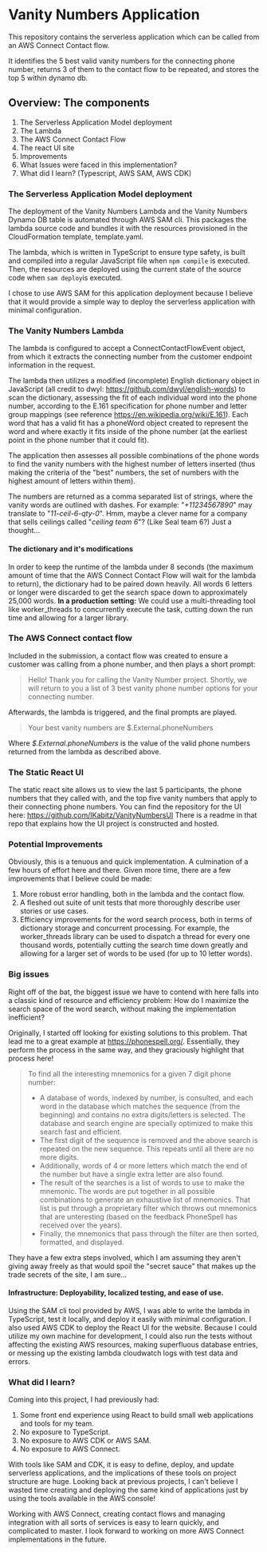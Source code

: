 # Vanity Numbers Application

This repository contains the serverless application which can be called from an AWS Connect Contact flow.

It identifies the 5 best valid vanity numbers for the connecting phone number, returns 3 of them to the contact flow to be repeated, and stores the top 5 within dynamo db.

  ## Overview: The components

1. The Serverless Application Model deployment
2. The Lambda
3. The AWS Connect Contact Flow
4. The react UI site
5. Improvements
6. What Issues were faced in this implementation?
8. What did I learn? (Typescript, AWS SAM, AWS CDK)

  

### The Serverless Application Model deployment
The deployment of the Vanity Numbers Lambda and the Vanity Numbers Dynamo DB table is automated through AWS SAM cli. This packages the lambda source code and bundles it with the resources provisioned in the CloudFormation template, template.yaml.

The lambda, which is written in TypeScript to ensure type safety, is built and compiled into a regular JavaScript file when `npm compile` is executed. Then, the resources are deployed using the current state of the source code when `sam deploy`is executed.

I chose to use AWS SAM for this application deployment because I believe that it would provide a simple way to deploy the serverless application with minimal configuration.


### The Vanity Numbers Lambda
The lambda is configured to accept a ConnectContactFlowEvent object, from which it extracts the connecting number from the customer endpoint information in the request.

The lambda then utilizes a modified (incomplete) English dictionary object in JavaScript (all credit to dwyl: https://github.com/dwyl/english-words) to scan the dictionary, assessing the fit of each individual word into the phone number, according to the E.161 specification for phone number and letter group mappings (see reference https://en.wikipedia.org/wiki/E.161). Each word that has a valid fit has a phoneWord object created to represent the word and where exactly it fits inside of the phone number (at the earliest point in the phone number that it could fit).

The application then assesses all possible combinations of the phone words to find the vanity numbers with the highest number of letters inserted (thus making the criteria of the "best" numbers, the set of numbers with the highest amount of letters within them).

The numbers are returned as a comma separated list of strings, where the vanity words are outlined with dashes. For example:
"*+11234567890*" may translate to "*11-ceil-6-qty-0*". 
Hmm, maybe a clever name for a company that sells ceilings called "*ceiling team 6*"? (Like Seal team 6?) Just a thought...

#### The dictionary and it's modifications
In order to keep the runtime of the lambda under 8 seconds (the maximum amount of time that the AWS Connect Contact Flow will wait for the lambda to return), the dictionary had to be paired down heavily. All words 6 letters or longer were discarded to get the search space down to approximately 25,000 words.
**In a production setting:** We could use a multi-threading tool like worker_threads to concurrently execute the task, cutting down the run time and allowing for a larger library.

### The AWS Connect contact flow
Included in the submission, a contact flow was created to ensure a customer was calling from a phone number, and then plays a short prompt:

> Hello! Thank you for calling the Vanity Number project. Shortly, we will return to you a list of 3 best vanity phone number options for your connecting number.

Afterwards, the lambda is triggered, and the final prompts are played.

> Your best vanity numbers are $.External.phoneNumbers

Where *$.External.phoneNumbers* is the value of the valid phone numbers returned from the lambda as described above.


### The Static React UI
The static react site allows us to view the last 5 participants, the phone numbers that they called with, and the top five vanity numbers that apply to their connecting phone numbers. You can find the repository for the UI here: https://github.com/IKabitz/VanityNumbersUI
There is a readme in that repo that explains how the UI project is constructed and hosted.

### Potential Improvements
Obviously, this is a tenuous and quick implementation. A culmination of a few hours of effort here and there. Given more time, there are a few improvements that I believe could be made:

 1. More robust error handling, both in the lambda and the contact flow.
 2. A fleshed out suite of unit tests that more thoroughly describe user stories or use cases.
 3. Efficiency improvements for the word search process, both in terms of dictionary storage and concurrent processing. For example, the worker_threads library can be used to dispatch a thread for every one thousand words, potentially cutting the search time down greatly and allowing for a larger set of words to be used (for up to 10 letter words).


### Big issues
Right off of the bat, the biggest issue we have to contend with here falls into a classic kind of resource and efficiency problem: How do I maximize the search space of the word search, without making the implementation inefficient?

Originally, I started off looking for existing solutions to this problem. That lead me to a great example at https://phonespell.org/. Essentially, they perform the process in the same way, and they graciously highlight that process here!

> To find all the interesting mnemonics for a given 7 digit phone number:
> 
> -   A database of words, indexed by number, is consulted, and each word in the database which matches the sequence (from the beginning)
> and contains no extra digits/letters is selected. The database and
> search engine are specially optimized to make this search fast and
> efficient.
> -   The first digit of the sequence is removed and the above search is repeated on the new sequence. This repeats until all there are no more
> digits.
> -   Additionally, words of 4 or more letters which match the end of the number but have a single extra letter are also found.
> -   The result of the searches is a list of words to use to make the mnemonic. The words are put together in all possible combinations to
> generate an exhaustive list of mnemonics. That list is put through a
> proprietary filter which throws out mnemonics that are unteresting
> (based on the feedback PhoneSpell has received over the years).
> -   Finally, the mnemonics that pass through the filter are then sorted, formatted, and displayed.


They have a few extra steps involved, which I am assuming they aren't giving away freely as that would spoil the "secret sauce" that makes up the trade secrets of the site, I am sure...


#### Infrastructure: Deployability, localized testing, and ease of use.
Using the SAM cli tool provided by AWS, I was able to write the lambda in TypeScript, test it locally, and deploy it easily with minimal configuration. I also used AWS CDK to deploy the React UI for the website. 
Because I could utilize my own machine for development, I could also run the tests without affecting the existing AWS resources, making superfluous database entries, or messing up the existing lambda cloudwatch logs with test data and errors.


### What did I learn?
Coming into this project, I had previously had:
1. Some front end experience using React to build small web applications and tools for my team.
2. No exposure to TypeScript.
3. No exposure to AWS CDK or AWS SAM.
4. No exposure to AWS Connect.

With tools like SAM and CDK, it is easy to define, deploy, and update serverless applications, and the implications of these tools on project structure are huge. Looking back at previous projects, I can't believe I wasted time creating and deploying the same kind of applications just by using the tools available in the AWS console!

Working with AWS Connect, creating contact flows and managing integration with all sorts of services is easy to learn quickly, and complicated to master. I look forward to working on more AWS Connect implementations in the future.